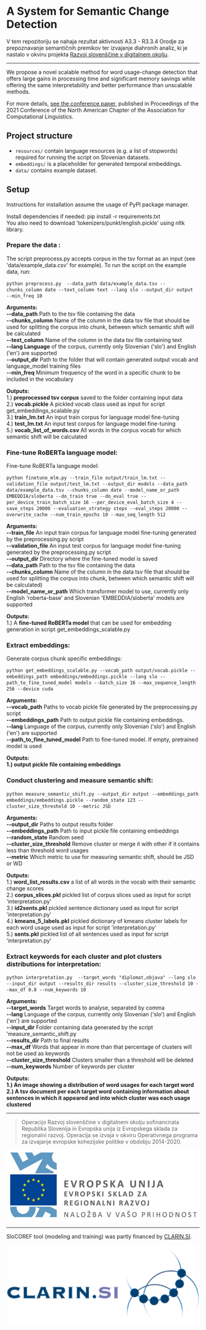 # A System for Semantic Change Detection

V tem repozitoriju se nahaja rezultat aktivnosti A3.3 - R3.3.4 Orodje za prepoznavanje semantičnih premikov ter izvajanje diahronih analiz, ki je nastalo v okviru projekta [Razvoj slovenščine v digitalnem okolju](https://slovenscina.eu).

---

We propose a novel scalable method for word usage-change detection that offers large gains in processing time and 
significant memory savings while offering the same interpretability and better performance than unscalable methods.

For more details, [see the conference paper](https://aclanthology.org/2021.naacl-main.369/), published in Proceedings of the 2021 Conference of the North American Chapter of the Association for Computational Linguistics.

## Project structure

- `resources/` contain language resources (e.g. a list of stopwords) required for running the script on Slovenian datasets.
- `embeddings/` is a placeholder for generated temporal embeddings.
- `data/` contains example dataset.


## Setup ##

Instructions for installation assume the usage of PyPI package manager.<br/>

Install dependencies if needed: pip install -r requirements.txt <br/>
You also need to download 'tokenizers/punkt/english.pickle' using nltk library.

### Prepare the data :<br/> 

The script preprocess.py accepts corpus in the tsv format as an input (see 'data/example_data.csv' for example). To run 
the script on the example data, run:<br/>

```
python preprocess.py  --data_path data/example_data.tsv --chunks_column date --text_column text --lang slo --output_dir output  --min_freq 10
```
**Arguments:**<br/>
**--data_path** Path to the tsv file containing the data <br/>
**--chunks_column** Name of the column in the data tsv file that should be used for splitting the corpus into chunk, 
between which semantic shift will be calculated <br/>
**--text_column** Name of the column in the data tsv file containing text <br/>
**--lang Language** of the corpus, currently only Slovenian ('slo') and English ('en') are supported <br/>
**--output_dir** Path to the folder that will contain generated output vocab and language_model training files <br/>
**--min_freq** Minimum frequency of the word in a specific chunk to be included in the vocabulary <br/>


**Outputs:**<br/>
1.) **preprocessed tsv corpus** saved to the folder containing input data <br/>
2.) **vocab.pickle** A pickled vocab class used as input for script get_embeddings_scalable.py <br/> 
3.) **train_lm.txt** An input train corpus for language model fine-tuning <br/>
4.) **test_lm.txt** An input test corpus for language model fine-tuning <br/>
5.) **vocab_list_of_words.csv** All words in the corpus vocab for which semantic shift will be calculated <br/>


### Fine-tune RoBERTa language model:<br/>

Fine-tune RoBERTa language model:<br/>

```
python finetune_mlm.py --train_file output/train_lm.txt --validation_file output/test_lm.txt --output_dir models --data_path data/example_data.tsv --chunks_column date --model_name_or_path EMBEDDIA/sloberta --do_train true --do_eval true --per_device_train_batch_size 16 --per_device_eval_batch_size 4 --save_steps 20000 --evaluation_strategy steps --eval_steps 20000 --overwrite_cache --num_train_epochs 10 --max_seq_length 512
```

**Arguments:<br/>**
**--train_file** An input train corpus for language model fine-tuning generated by the preprocessing.py script <br/>
**--validation_file** An input test corpus for language model fine-tuning generated by the preprocessing.py script <br/>
**--output_dir** Directory where the fine-tuned model is saved <br/>
**--data_path** Path to the tsv file containing the data <br/>
**--chunks_column** Name of the column in the data tsv file that should be used for splitting the corpus into chunk, 
between which semantic shift will be calculated) <br/> 
**--model_name_or_path** Which transformer model to use, currently only English 'roberta-base' and Slovenian 'EMBEDDIA/sloberta' models are supported <br/>  


**Outputs:**<br/>
1.) A **fine-tuned RoBERTa model** that can be used for embedding generation in script get_embeddings_scalable.py 

### Extract embeddings:<br/>

Generate corpus chunk specific embeddings:<br/>

```
python get_embeddings_scalable.py --vocab_path output/vocab.pickle --embeddings_path embeddings/embeddings.pickle --lang slo --path_to_fine_tuned_model models --batch_size 16 --max_sequence_length 256 --device cuda
```

**Arguments:**<br/>
**--vocab_path** Paths to vocab pickle file generated by the preprocessing.py script <br/>
**--embeddings_path** Path to output pickle file containing embeddings. <br/>
**--lang** Language of the corpus, currently only Slovenian ('slo') and English ('en') are supported <br/>
**--path_to_fine_tuned_model** Path to fine-tuned model. If empty, pretrained model is used <br/>

**Outputs:**<br/>
**1.) output pickle file containing embeddings**


### Conduct clustering and measure semantic shift:<br/>

```
python measure_semantic_shift.py --output_dir output --embeddings_path embeddings/embeddings.pickle --random_state 123 --cluster_size_threshold 10 --metric JSD
```

**Arguments:**<br/>
**--output_dir** Paths to output results folder <br/>
**--embeddings_path** Path to input pickle file containing embeddings <br/>
**--random_state** Random seed <br/>
**--cluster_size_threshold** Remove cluster or merge it with other if it contains less than threshold word usages <br/>
**--metric** Which metric to use for measuring semantic shift, should be JSD or WD <br/>

**Outputs:**<br/>
1.) **word_list_results.csv** a list of all words in the vocab with their semantic change scores <br/>
2.) **corpus_slices.pkl** pickled list of corpus slices used as input for script 'interpretation.py' <br/>
3.) **id2sents.pkl** pickled sentence dictionary used as input for script 'interpretation.py' <br/>
4.) **kmeans_5_labels.pkl** pickled dictionary of kmeans cluster labels for each word usage used as input for script 'interpretation.py' <br/>
5.) **sents.pkl** pickled list of all sentences  used as input for script 'interpretation.py' <br/>


### Extract keywords for each cluster and plot clusters distributions for interpretation:<br/>

```
python interpretation.py  --target_words "diplomat,objava" --lang slo --input_dir output --results_dir results --cluster_size_threshold 10 --max_df 0.8 --num_keywords 10
```

**Arguments:**<br/>
**--target_words** Target words to analyse, separated by comma <br/>
**--lang** Language of the corpus, currently only Slovenian ('slo') and English ('en') are supported <br/>
**--input_dir** Folder containing data generated by the script 'measure_semantic_shift.py <br/>
**--results_dir** Path to final results <br/>
**--max_df** Words that appear in more than that percentage of clusters will not be used as keywords <br/>
**--cluster_size_threshold** Clusters smaller than a threshold will be deleted <br/>
**--num_keywords** Number of keywords per cluster <br/>


**Outputs:**<br/>
**1.) An image showing a distribution of word usages for each target word** <br/>
**2.) A tsv document per each target word containing information about sentences in which it appeared and into which cluster was each usage clustered** <br/>

---

> Operacijo Razvoj slovenščine v digitalnem okolju sofinancirata Republika Slovenija in Evropska unija iz Evropskega sklada za regionalni razvoj. Operacija se izvaja v okviru Operativnega programa za izvajanje evropske kohezijske politike v obdobju 2014-2020.

![](Logo_EKP_sklad_za_regionalni_razvoj_SLO_slogan.jpg)

----

SloCOREF tool (modeling and training) was partly financed by [CLARIN.SI](https://www.clarin.si).

<center>
	<img src="clarin-logo.png" width="500pt" />
<center>




